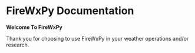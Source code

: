 # FireWxPy Documentation

**Welcome To FireWxPy**

Thank you for choosing to use FireWxPy in your weather operations and/or research. 
